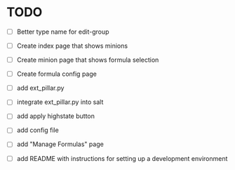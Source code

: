 # TODO
- [ ] Better type name for edit-group

- [ ] Create index page that shows minions
- [ ] Create minion page that shows formula selection
- [ ] Create formula config page
- [ ] add ext_pillar.py
- [ ] integrate ext_pillar.py into salt
- [ ] add apply highstate button

- [ ] add config file
- [ ] add "Manage Formulas" page

- [ ] add README with instructions for setting up a development environment
